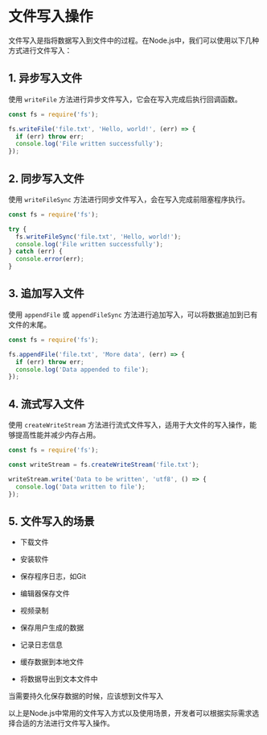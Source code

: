 # 文件写入操作

文件写入是指将数据写入到文件中的过程。在Node.js中，我们可以使用以下几种方式进行文件写入：

## 1. 异步写入文件

使用 `writeFile` 方法进行异步文件写入，它会在写入完成后执行回调函数。

```javascript
const fs = require('fs');

fs.writeFile('file.txt', 'Hello, world!', (err) => {
  if (err) throw err;
  console.log('File written successfully');
});
```

## 2. 同步写入文件

使用 `writeFileSync` 方法进行同步文件写入，会在写入完成前阻塞程序执行。

```javascript
const fs = require('fs');

try {
  fs.writeFileSync('file.txt', 'Hello, world!');
  console.log('File written successfully');
} catch (err) {
  console.error(err);
}
```

## 3. 追加写入文件

使用 `appendFile` 或 `appendFileSync` 方法进行追加写入，可以将数据追加到已有文件的末尾。

```javascript
const fs = require('fs');

fs.appendFile('file.txt', 'More data', (err) => {
  if (err) throw err;
  console.log('Data appended to file');
});
```

## 4. 流式写入文件

使用 `createWriteStream` 方法进行流式文件写入，适用于大文件的写入操作，能够提高性能并减少内存占用。

```javascript
const fs = require('fs');

const writeStream = fs.createWriteStream('file.txt');

writeStream.write('Data to be written', 'utf8', () => {
  console.log('Data written to file');
});
```

## 5. 文件写入的场景

- 下载文件
- 安装软件
- 保存程序日志，如Git
- 编辑器保存文件
- 视频录制

- 保存用户生成的数据
- 记录日志信息
- 缓存数据到本地文件
- 将数据导出到文本文件中

当需要持久化保存数据的时候，应该想到文件写入

以上是Node.js中常用的文件写入方式以及使用场景，开发者可以根据实际需求选择合适的方法进行文件写入操作。
